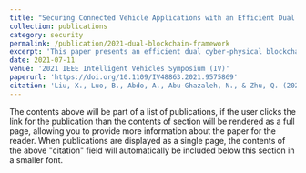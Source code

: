 ```yaml
---
title: "Securing Connected Vehicle Applications with an Efficient Dual Cyber-Physical Blockchain Framework"
collection: publications
category: security
permalink: /publication/2021-dual-blockchain-framework
excerpt: 'This paper presents an efficient dual cyber-physical blockchain framework for securing connected vehicle applications, addressing challenges in road transportation and intelligent vehicle systems.'
date: 2021-07-11
venue: '2021 IEEE Intelligent Vehicles Symposium (IV)'
paperurl: 'https://doi.org/10.1109/IV48863.2021.9575869'
citation: 'Liu, X., Luo, B., Abdo, A., Abu-Ghazaleh, N., & Zhu, Q. (2021). &quot;Securing Connected Vehicle Applications with an Efficient Dual Cyber-Physical Blockchain Framework.&quot; <i>2021 IEEE Intelligent Vehicles Symposium (IV)</i>. 393-400.'
---
```

The contents above will be part of a list of publications, if the user clicks the link for the publication than the contents of section will be rendered as a full page, allowing you to provide more information about the paper for the reader. When publications are displayed as a single page, the contents of the above "citation" field will automatically be included below this section in a smaller font.